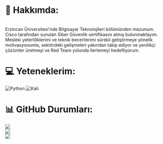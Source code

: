 # 💫 Hakkımda:

<br>Erzincan Üniversitesi'nde Bilgisayar Teknolojileri bölümünden mezunum. Cisco tarafından sunulan Siber Güvenlik sertifikasını almış bulunmaktayım. Mesleki yeterliliklerimi ve teknik becerilerimi sürekli geliştirmeye yönelik motivasyonumla, sektördeki gelişmeleri yakından takip ediyor ve yenilikçi çözümler üretmeyi ve Red Team yolunda ilerlemeyi hedefliyorum.<br>


# 💻 Yeteneklerim:
![Python](https://img.shields.io/badge/python-3670A0?style=for-the-badge&logo=python&logoColor=ffdd54)
![Kali](https://camo.githubusercontent.com/baef6b3f5a6ca926f918b4fe0f7f02b6790c1cd65435a7172199ac07668c487c/68747470733a2f2f696d672e736869656c64732e696f2f62616467652f4b616c692d3236384245453f7374796c653d666f722d7468652d6261646765266c6f676f3d6b616c696c696e7578266c6f676f436f6c6f723d7768697465)


# 📊 GitHub Durumları:
![](https://github-readme-stats.vercel.app/api?username=mysti-spy&theme=dark&hide_border=false&include_all_commits=false&count_private=false)<br/>
![](https://github-readme-streak-stats.herokuapp.com/?user=mysti-spy&theme=dark&hide_border=false)<br/>
![](https://github-readme-stats.vercel.app/api/top-langs/?username=mysti-spy&theme=dark&hide_border=false&include_all_commits=false&count_private=false&layout=compact)
